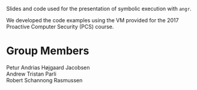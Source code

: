 Slides and code used for the presentation of symbolic execution with `angr`.

We developed the code examples using the VM provided for the 2017 Proactive Computer Security (PCS) course.

# Group Members
Petur Andrias Højgaard Jacobsen  
Andrew Tristan Parli  
Robert Schannong Rasmussen
